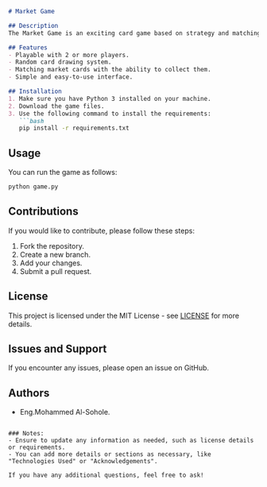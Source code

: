 ```markdown
# Market Game

## Description
The Market Game is an exciting card game based on strategy and matching cards. Players can compete to collect the most cards from the market. The game is easy to learn and play with friends or family.

## Features
- Playable with 2 or more players.
- Random card drawing system.
- Matching market cards with the ability to collect them.
- Simple and easy-to-use interface.

## Installation
1. Make sure you have Python 3 installed on your machine.
2. Download the game files.
3. Use the following command to install the requirements:
   ```bash
   pip install -r requirements.txt
   ```

## Usage
You can run the game as follows:
```bash
python game.py
```

## Contributions
If you would like to contribute, please follow these steps:
1. Fork the repository.
2. Create a new branch.
3. Add your changes.
4. Submit a pull request.

## License
This project is licensed under the MIT License - see [LICENSE](LICENSE) for more details.

## Issues and Support
If you encounter any issues, please open an issue on GitHub.

## Authors
- Eng.Mohammed Al-Sohole.

```

### Notes:
- Ensure to update any information as needed, such as license details or requirements.
- You can add more details or sections as necessary, like "Technologies Used" or "Acknowledgements".

If you have any additional questions, feel free to ask!
